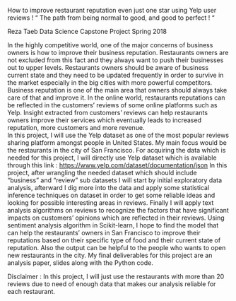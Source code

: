 
How to improve restaurant reputation even just one star using Yelp user reviews ! 
“ The path from being normal to good, and good to perfect ! “

Reza Taeb
Data Science Capstone Project
Spring 2018

In the highly competitive world, one of the major concerns of business owners is how to improve their business reputation. Restaurants owners are not excluded from this fact and they always want to push their businesses out to upper levels. Restaurants owners should be aware of business current state and they need to be updated frequently in order to survive in the market especially in the big cities with more powerful competitors. Business reputation is one of the main area that owners should always take care of that and improve it. In the online world, restaurants reputations can be reflected in the customers’ reviews of some online platforms such as Yelp.
Insight extracted from customers’ reviews can help restaurants owners improve their services which eventually leads to increased reputation, more customers and more revenue.  
In this project, I will use the Yelp dataset as one of the most popular reviews sharing platform amongst people in United States. My main focus would be the restaurants in the city of San Francisco. For acquiring the data which is needed for this project, I will directly use Yelp dataset which is available through this link : 
https://www.yelp.com/dataset/documentation/json
In this project, after wrangling the needed dataset which should include “business” and “review” sub datasets I will start by initial exploratory data analysis,  afterward I dig more into the data and apply some statistical inference techniques on dataset in order to get some reliable ideas and looking for possible interesting areas in reviews. Finally I will apply text analysis algorithms on reviews to recognize the factors that have significant impacts on customers’ opinions which are reflected in their reviews. Using sentiment analysis algorithm in Scikit-learn, I hope to find the model that can help the restaurants’ owners in San Francisco to improve their reputations based on their specific type of food and their current state of reputation. Also the output can be helpful to the people who wants to open new restaurants in the city. 
My final deliverables for this project are an analysis paper, slides along with the Python code. 













Disclaimer : In this project, I will just use the restaurants with more than 20 reviews due to need of enough data that makes our analysis reliable for each restaurant.  
